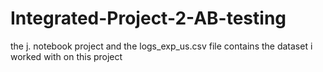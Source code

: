 # Integrated-Project-2-AB-testing

the j. notebook project and the logs_exp_us.csv file contains the dataset i worked with on this project
